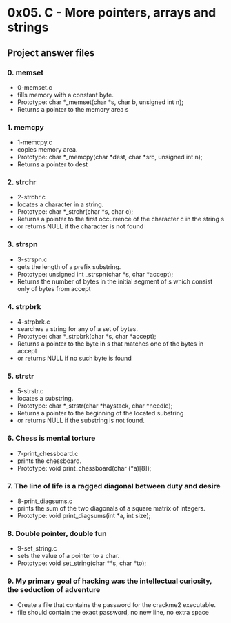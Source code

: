 # 0x05. C - More pointers, arrays and strings
## Project answer files

### 0. memset
* 0-memset.c
* fills memory with a constant byte.
* Prototype: char *_memset(char *s, char b, unsigned int n);
* Returns a pointer to the memory area s

### 1. memcpy
* 1-memcpy.c
* copies memory area.
* Prototype: char *_memcpy(char *dest, char *src, unsigned int n);
* Returns a pointer to dest

### 2. strchr
* 2-strchr.c
* locates a character in a string.
* Prototype: char *_strchr(char *s, char c);
* Returns a pointer to the first occurrence of the character c in the string s
* or returns NULL if the character is not found

### 3. strspn
* 3-strspn.c
* gets the length of a prefix substring.
* Prototype: unsigned int _strspn(char *s, char *accept);
* Returns the number of bytes in the initial segment of s which consist only of bytes from accept

### 4. strpbrk
* 4-strpbrk.c
* searches a string for any of a set of bytes.
* Prototype: char *_strpbrk(char *s, char *accept);
* Returns a pointer to the byte in s that matches one of the bytes in accept
* or returns NULL if no such byte is found

### 5. strstr
* 5-strstr.c
* locates a substring.
* Prototype: char *_strstr(char *haystack, char *needle);
* Returns a pointer to the beginning of the located substring
* or returns NULL if the substring is not found.

### 6. Chess is mental torture
* 7-print_chessboard.c
* prints the chessboard.
* Prototype: void print_chessboard(char (*a)[8]);

### 7. The line of life is a ragged diagonal between duty and desire
* 8-print_diagsums.c
* prints the sum of the two diagonals of a square matrix of integers.
* Prototype: void print_diagsums(int *a, int size);

### 8. Double pointer, double fun
* 9-set_string.c
* sets the value of a pointer to a char.
* Prototype: void set_string(char **s, char *to);

### 9. My primary goal of hacking was the intellectual curiosity, the seduction of adventure 
* Create a file that contains the password for the crackme2 executable.
* file should contain the exact password, no new line, no extra space